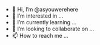 - 👋 Hi, I’m @asyouwerehere
- 👀 I’m interested in ...
- 🌱 I’m currently learning ...
- 💞️ I’m looking to collaborate on ...
- 📫 How to reach me ...

<!---
asyouwerehere/asyouwerehere is a ✨ special ✨ repository because its `README.md` (this file) appears on your GitHub profile.
You can click the Preview link to take a look at your changes.
--->
